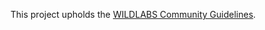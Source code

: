 This project upholds the [WILDLABS Community Guidelines](https://www.wildlabs.net/community-guidelines). 

